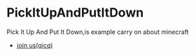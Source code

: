 # PickItUpAndPutItDown
Pick It Up And Put It Down,is example carry on about minecraft
- [join us(qicq)](https://jq.qq.com/?_wv=1027&k=SgQpSHxA)